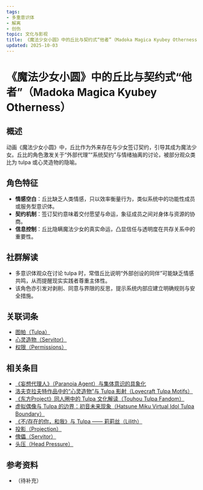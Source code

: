 ```yaml
---
tags:
- 多重意识体
- 解离
- 创伤
topic: 文化与影视
title: 《魔法少女小圆》中的丘比与契约式“他者”（Madoka Magica Kyubey Otherness）
updated: 2025-10-03
---
```


# 《魔法少女小圆》中的丘比与契约式“他者”（Madoka Magica Kyubey Otherness）

## 概述

动画《魔法少女小圆》中，丘比作为外来存在与少女签订契约，引导其成为魔法少女。丘比的角色激发关于“外部代理”“系统契约”与情绪抽离的讨论，被部分观众类比为 tulpa 或心灵造物的隐喻。

## 角色特征

- **情感空白**：丘比缺乏人类情感，只以效率衡量行为，类似系统中的功能性成员或服务型意识体。
- **契约机制**：签订契约意味着交付愿望与命运，象征成员之间对身体与资源的协商。
- **信息控制**：丘比隐瞒魔法少女的真实命运，凸显信任与透明度在共存关系中的重要性。

## 社群解读

- 多意识体观众在讨论 tulpa 时，常借丘比说明“外部创设的同伴”可能缺乏情感共鸣，从而提醒现实实践者尊重主体性。
- 该角色亦引发对剥削、同意与界限的反思，提示系统内部应建立明确规则与安全措施。

## 关联词条

- [图帕（Tulpa）](entries/Tulpa.md)
- [心灵造物（Servitor）](entries/Servitor.md)
- [权限（Permissions）](entries/Permissions.md)

## 相关条目

- [《妄想代理人》（Paranoia Agent）与集体意识的具象化](/entries/Paranoia-Agent-Collective-Consciousness.md)
- [洛夫克拉夫特作品中的“心灵造物”与 Tulpa 影射（Lovecraft Tulpa Motifs）](/entries/Lovecraft-Tulpa-Motifs.md)
- [《东方Project》同人圈中的 Tulpa 文化解读（Touhou Tulpa Fandom）](/entries/Touhou-Tulpa-Fandom.md)
- [虚拟偶像与 Tulpa 的边界：初音未来现象（Hatsune Miku Virtual Idol Tulpa Boundary）](/entries/Hatsune-Miku-Virtual-Idol-Tulpa-Boundary.md)
- [《不/存在的你，和我》与 Tulpa —— 莉莉丝（Lilith）](/entries/Nonexistent-You-And-Me-Tulpa-Lilith.md)
- [投影（Projection）](/entries/Projection.md)
- [傀儡（Servitor）](/entries/Servitor.md)
- [头压（Head Pressure）](/entries/Head-Pressure.md)

## 参考资料

- （待补充）
